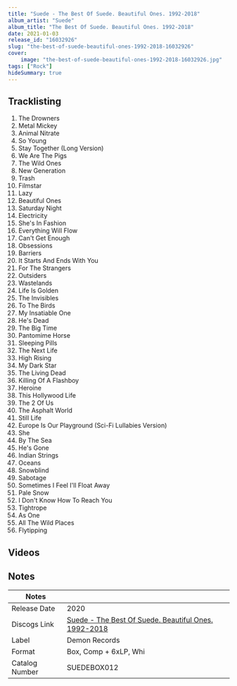 ```yaml
---
title: "Suede - The Best Of Suede. Beautiful Ones. 1992-2018"
album_artist: "Suede"
album_title: "The Best Of Suede. Beautiful Ones. 1992-2018"
date: 2021-01-03
release_id: "16032926"
slug: "the-best-of-suede-beautiful-ones-1992-2018-16032926"
cover:
    image: "the-best-of-suede-beautiful-ones-1992-2018-16032926.jpg"
tags: ["Rock"]
hideSummary: true
---
```


## Tracklisting
1. The Drowners
2. Metal Mickey
3. Animal Nitrate
4. So Young
5. Stay Together (Long Version)
6. We Are The Pigs
7. The Wild Ones
8. New Generation
9. Trash
10. Filmstar
11. Lazy
12. Beautiful Ones
13. Saturday Night
14. Electricity
15. She's In Fashion
16. Everything Will Flow
17. Can't Get Enough
18. Obsessions
19. Barriers
20. It Starts And Ends With You
21. For The Strangers
22. Outsiders
23. Wastelands
24. Life Is Golden
25. The Invisibles
26. To The Birds
27. My Insatiable One
28. He's Dead
29. The Big Time
30. Pantomime Horse
31. Sleeping Pills
32. The Next Life
33. High Rising
34. My Dark Star
35. The Living Dead
36. Killing Of A Flashboy
37. Heroine
38. This Hollywood Life
39. The 2 Of Us
40. The Asphalt World
41. Still Life
42. Europe Is Our Playground (Sci-Fi Lullabies Version)
43. She
44. By The Sea
45. He's Gone
46. Indian Strings
47. Oceans
48. Snowblind
49. Sabotage
50. Sometimes I Feel I'll Float Away
51. Pale Snow
52. I Don't Know How To Reach You
53. Tightrope
54. As One
55. All The Wild Places
56. Flytipping

## Videos


## Notes

| Notes          |             |
| ---------------| ----------- |
| Release Date   | 2020 |
| Discogs Link   | [Suede - The Best Of Suede. Beautiful Ones. 1992-2018](https://www.discogs.com/release/16032926) |
| Label          | Demon Records |
| Format         | Box, Comp + 6xLP, Whi |
| Catalog Number | SUEDEBOX012 |

